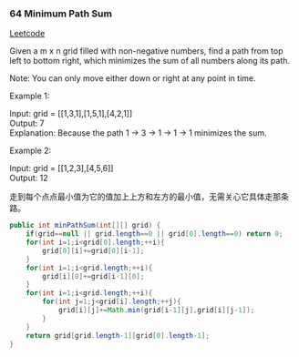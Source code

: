 ### 64 Minimum Path Sum

[Leetcode](https://leetcode.com/problems/minimum-path-sum/)

Given a m x n grid filled with non-negative numbers, find a path from top left to bottom right, which minimizes the sum of all numbers along its path.

Note: You can only move either down or right at any point in time.

 

Example 1:


Input: grid = [[1,3,1],[1,5,1],[4,2,1]]  
Output: 7  
Explanation: Because the path 1 → 3 → 1 → 1 → 1 minimizes the sum.  

Example 2:

Input: grid = [[1,2,3],[4,5,6]]  
Output: 12


走到每个点点最小值为它的值加上上方和左方的最小值，无需关心它具体走那条路。

```java
public int minPathSum(int[][] grid) {
    if(grid==null || grid.length==0 || grid[0].length==0) return 0;
    for(int i=1;i<grid[0].length;++i){
        grid[0][i]+=grid[0][i-1];
    }
    for(int i=1;i<grid.length;++i){
        grid[i][0]+=grid[i-1][0];
    }
    for(int i=1;i<grid.length;++i){
        for(int j=1;j<grid[i].length;++j){
            grid[i][j]+=Math.min(grid[i-1][j],grid[i][j-1]);
        }
    }
    return grid[grid.length-1][grid[0].length-1];
}
```